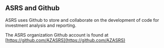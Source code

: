 ## ASRS and Github

ASRS uses Github to store and collaborate on the development of code for investment analysis and reporting.

The ASRS organization Github account is found at [https://github.com/AZASRS](https://github.com/AZASRS)